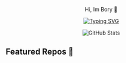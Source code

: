 <p align="center">
  Hi, Im Bory 🌱
</p>
<p align="center">
  <a href="https://git.io/typing-svg">
    <img src="https://readme-typing-svg.demolab.com?font=Fira+Code&weight=100&size=16&duration=3000&pause=1000&color=FF671F&background=212121&center=true&vCenter=true&width=435&lines=Full-stack+Developer+and+UX%2FUI+Designer" alt="Typing SVG" />
  </a>
</p>
<div align="center">
     <img src="https://github-readme-stats.vercel.app/api?username=Abduboriy1&show_icons=true&theme=flag-india" alt="GitHub Stats" />
</div>

## Featured Repos 🍳 
